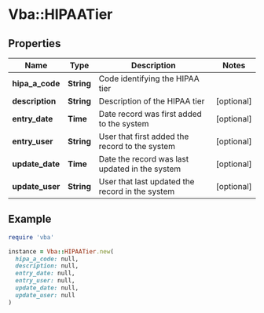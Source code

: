 # Vba::HIPAATier

## Properties

| Name | Type | Description | Notes |
| ---- | ---- | ----------- | ----- |
| **hipa_a_code** | **String** | Code identifying the HIPAA tier |  |
| **description** | **String** | Description of the HIPAA tier | [optional] |
| **entry_date** | **Time** | Date record was first added to the system | [optional] |
| **entry_user** | **String** | User that first added the record to the system | [optional] |
| **update_date** | **Time** | Date the record was last updated in the system | [optional] |
| **update_user** | **String** | User that last updated the record in the system | [optional] |

## Example

```ruby
require 'vba'

instance = Vba::HIPAATier.new(
  hipa_a_code: null,
  description: null,
  entry_date: null,
  entry_user: null,
  update_date: null,
  update_user: null
)
```

